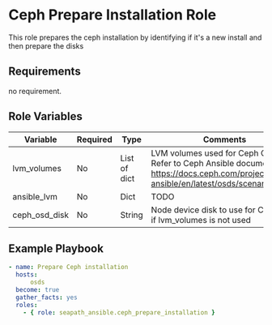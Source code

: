 # Ceph Prepare Installation Role

This role prepares the ceph installation by identifying if it's a new install and then prepare the disks

## Requirements

no requirement.

## Role Variables

| Variable      | Required | Type         | Comments                                                                                                                                      |
|---------------|----------|--------------|-----------------------------------------------------------------------------------------------------------------------------------------------|
| lvm_volumes   | No       | List of dict | LVM volumes used for Ceph OSD. Refer to Ceph Ansible documentation: https://docs.ceph.com/projects/ceph-ansible/en/latest/osds/scenarios.html |
| ansible_lvm   | No       | Dict         | TODO                                                                                                                                          |
| ceph_osd_disk | No       | String       | Node device disk to use for Ceph OSD if lvm_volumes is not used                                                                               |


## Example Playbook

```yaml
- name: Prepare Ceph installation
  hosts:
      osds
  become: true
  gather_facts: yes
  roles:
    - { role: seapath_ansible.ceph_prepare_installation }
```
